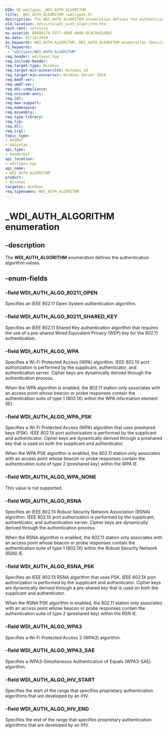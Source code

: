 ```yaml
---
UID: NE:wditypes._WDI_AUTH_ALGORITHM
title: _WDI_AUTH_ALGORITHM (wditypes.h)
description: The WDI_AUTH_ALGORITHM enumeration defines the authentication algorithm values.
old-location: netvista\wdi_auth_algorithm.htm
tech.root: netvista
ms.assetid: B908A174-F977-484E-A086-6C8C9A914D6C
ms.date: 02/14/2019
ms.keywords: WDI_AUTH_ALGORITHM, WDI_AUTH_ALGORITHM enumeration [Device and Driver Installation], WDI_AUTH_ALGO_80211_OPEN, WDI_AUTH_ALGO_80211_SHARED_KEY, WDI_AUTH_ALGO_IHV_END, WDI_AUTH_ALGO_IHV_START, WDI_AUTH_ALGO_RSNA, WDI_AUTH_ALGO_RSNA_PSK, WDI_AUTH_ALGO_WPA, WDI_AUTH_ALGO_WPA_NONE, WDI_AUTH_ALGO_WPA_PSK, _WDI_AUTH_ALGORITHM, netvista.wdi_auth_algorithm, netvista.wifi_auth_algorithm, wditypes/WDI_AUTH_ALGORITHM, wditypes/WDI_AUTH_ALGO_80211_OPEN, wditypes/WDI_AUTH_ALGO_80211_SHARED_KEY, wditypes/WDI_AUTH_ALGO_IHV_END, wditypes/WDI_AUTH_ALGO_IHV_START, wditypes/WDI_AUTH_ALGO_RSNA, wditypes/WDI_AUTH_ALGO_RSNA_PSK, wditypes/WDI_AUTH_ALGO_WPA, wditypes/WDI_AUTH_ALGO_WPA_NONE, wditypes/WDI_AUTH_ALGO_WPA_PSK
f1_keywords:
 - "wditypes/WDI_AUTH_ALGORITHM"
req.header: wditypes.hpp
req.include-header: 
req.target-type: Windows
req.target-min-winverclnt: Windows 10
req.target-min-winversvr: Windows Server 2016
req.kmdf-ver: 
req.umdf-ver: 
req.ddi-compliance: 
req.unicode-ansi: 
req.idl: 
req.max-support: 
req.namespace: 
req.assembly: 
req.type-library: 
req.lib: 
req.dll: 
req.irql: 
topic_type:
- APIRef
- kbSyntax
api_type:
- HeaderDef
api_location:
- wditypes.hpp
api_name:
- WDI_AUTH_ALGORITHM
product:
- Windows
targetos: Windows
req.typenames: WDI_AUTH_ALGORITHM
---
```


# _WDI_AUTH_ALGORITHM enumeration


## -description


The **WDI_AUTH_ALGORITHM** enumeration defines the authentication algorithm values.


## -enum-fields

### -field WDI_AUTH_ALGO_80211_OPEN

Specifies an IEEE 802.11 Open System authentication algorithm. 


### -field WDI_AUTH_ALGO_80211_SHARED_KEY

Specifies an IEEE 802.11 Shared Key authentication algorithm that requires the use of a pre-shared Wired Equivalent Privacy (WEP) key for the 802.11 authentication.


### -field WDI_AUTH_ALGO_WPA

Specifies a Wi-Fi Protected Access (WPA) algorithm. IEEE 802.1X port authorization is performed by the supplicant, authenticator, and authentication server. Cipher keys are dynamically derived through the authentication process. 

When the WPA algorithm is enabled, the 802.11 station only associates with an access point whose beacon or probe responses contain the authentication suite of type 1 (802.1X) within the WPA information element (IE).


### -field WDI_AUTH_ALGO_WPA_PSK

Specifies a Wi-Fi Protected Access (WPA) algorithm that uses preshared keys (PSK). IEEE 802.1X port authorization is performed by the supplicant and authenticator. Cipher keys are dynamically derived through a preshared key that is used on both the supplicant and authenticator. 

When the WPA PSK algorithm is enabled, the 802.11 station only associates with an access point whose beacon or probe responses contain the authentication suite of type 2 (preshared key) within the WPA IE.


### -field WDI_AUTH_ALGO_WPA_NONE

This value is not supported.

### -field WDI_AUTH_ALGO_RSNA

Specifies an IEEE 802.11i Robust Security Network Association (RSNA) algorithm. IEEE 802.1X port authorization is performed by the supplicant, authenticator, and authentication server. Cipher keys are dynamically derived through the authentication process. 

When the RSNA algorithm is enabled, the 802.11 station only associates with an access point whose beacon or probe responses contain the authentication suite of type 1 (802.1X) within the Robust Security Network (RSN) IE.


### -field WDI_AUTH_ALGO_RSNA_PSK

Specifies an IEEE 802.11i RSNA algorithm that uses PSK. IEEE 802.1X port authorization is performed by the supplicant and authenticator. Cipher keys are dynamically derived through a pre-shared key that is used on both the supplicant and authenticator. 

When the RSNA PSK algorithm is enabled, the 802.11 station only associates with an access point whose beacon or probe responses contain the authentication suite of type 2 (preshared key) within the RSN IE.

### -field WDI_AUTH_ALGO_WPA3

Specifies a Wi-Fi Protected Access 3 (WPA3) algorithm.

### -field WDI_AUTH_ALGO_WPA3_SAE

Specifies a WPA3-Simultaneous Authentication of Equals (WPA3-SAE) algorithm.

### -field WDI_AUTH_ALGO_IHV_START

Specifies the start of the range that specifies proprietary authentication algorithms that are developed by an IHV. 

### -field WDI_AUTH_ALGO_IHV_END

Specifies the end of the range that specifies proprietary authentication algorithms that are developed by an IHV. 
